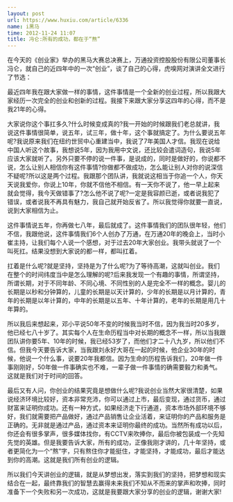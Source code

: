 ```yaml
---
layout: post
url: https://www.huxiu.com/article/6336
name: i黑马
time: 2012-11-24 11:07
title: 冯仑:所有的成功，都在于“熬”
---
```

在今天的《创业家》举办的黑马大赛总决赛上，万通投资控股股份有限公司董事长冯仑，就自己的近四年中的一次“创业”，谈了自己的心得，虎嗅网对演讲全文进行了节选：

最近四年我在跟大家做一样的事情，这件事情是一个全新的创业过程，所以我跟大家经历一次完全的创业和创新的过程。我接下来跟大家分享这四年的心得，而不是我21年的心得。

大家说你这个事扛多久?什么时候变成真的?我一开始的时候跟我们老总就讲，我说这件事情很简单，说五年，试三年，做十年，这个事就搞定了。为什么要说五年呢?我说原来我们在纽约世贸中心重建当中，我说了7年美国人才信。我现在说给中国人听这个故事，我想说5年，因为我用中文说，还比较会遣词造句，我说5年应该大家就听了。另外只要不停的说一件事，是说成的，同时是做好的，你说都不说，怎么让别人相信你有这件事情?你做都不做成功，怎么能让别人对你的说深信不疑呢?所以这是两个过程。我跟那个团队讲，我就说这相当于你追一个人，你天天说我爱你，你说上10年，你就不信他不相信。有一天你不说了，他一早上起来就会觉得，我今天做错事了?怎么他不说了呢?一定是我容颜已逝，或者说我犯了错误，或者说我不再具有魅力，我自己就开始反省了。所以我觉得你就要一直说，说到大家相信为止。

这件事情说五年，你再做七八年，最后就成了。这件事情我们的团队很年轻，他们不信，我跟他说，这件事情我们6个人创办了万通，在万通20年的晚会上，当时小崔主持，让我们每个人说一个感想，对于过去20年大家创业。我带头就说了一个叫死扛。结果没想到大家说的都一样，都叫扛着。

扛着是什么呢?就是坚持，坚持是为了什么呢?为了等待高潮，这就叫创业。我们在整个的时间纬度当中是怎么理解的呢?后来我发现一个有趣的事情，所谓坚持，所谓长期，对于不同年龄、不同心境、不同性别的人是完全不一样的概念。婴儿的长期是以秒和分钟算的，儿童的长期是以天计算的，少年的长期是以月计算的，青年的长期是以年计算的，中年的长期是以五年、十年计算的，老年的长期是用几十年算的。

所以我后来想起来，邓小平说50年不变的时候我当时不信，因为我当时20多岁，他已经七八十岁了。其实每个人在生命历程当中对长期的概念不一样，所以当我跟团队讲你要5年、10年的时候，我已经53岁了，而他们才二十八九岁，所以他们不信。但我今天要告诉大家，当我跟刘永好大哥在一起的时候，他企业30年的时候，他说一个什么事，说要20年我都信。因为生命的历程告诉我们，20年做一件事刚刚好，50年做一件事确实也不难，一辈子做一件事情的确需要毅力和勇气。这就是我们对于时间的回答。

最后又有人问，你创业的结果究竟是想做什么呢?我说创业当然大家很清楚，如果说经济环境比较好，资本非常充沛，你可以通过上市，最后变现，通过货币，通过财富来证明你成功。还有一种方式，如果经济走下行通道，资本市场外部环境不够好，我们就需要把产品做好，通过产品销售让企业活着，来证明你的产品和服务是正确的。无非就是通过产品，通过资本来证明你最终的成功。当然所有成功以后，你还会有很多掌声，很多媒体找你，有CCTV来吹捧你，最后你被包装成一个先知先觉的英雄。但是我要告诉大家，所有的成功，正像我刚才讲的，几十年坚持，或者更简化为一个“熬”字，只有熬住你才能挺住，才能坚持，才能成功，最后才能达到你的高潮。这就是我们所有创业的逻辑。

所以我们今天讲创业的逻辑，就是从梦想出发，落实到我们的坚持，把梦想和现实结合在一起，最终靠我们的智慧去赢得未来我们不知从不而来的掌声和吹捧，同时准备下一个失败和另一次成功，这就是我要跟大家分享的创业的逻辑，谢谢大家!

